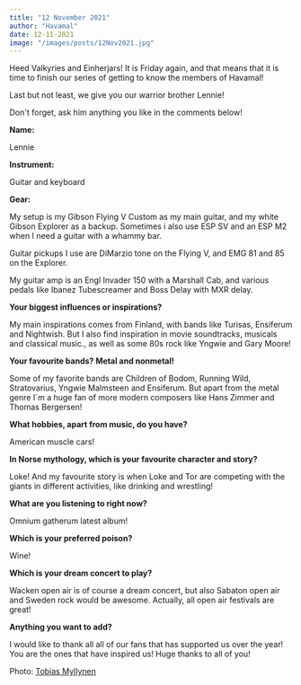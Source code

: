 ```yaml
---
title: "12 November 2021"
author: "Havamal"
date: 12-11-2021
image: "/images/posts/12Nov2021.jpg"
---
```


Heed Valkyries and Einherjars! It is Friday again, and that means that it is time to finish our series of getting to know the members of Havamal!

Last but not least, we give you our warrior brother Lennie!

Don't forget, ask him anything you like in the comments below!

**Name:**

Lennie

**Instrument:**

Guitar and keyboard

**Gear:**

My setup is my Gibson Flying V Custom as my main guitar, and my white Gibson Explorer as a backup. Sometimes i also use ESP SV and an ESP M2 when I need a guitar with a whammy bar.

Guitar pickups I use are DiMarzio tone on the Flying V, and EMG 81 and 85 on the Explorer.

My guitar amp is an Engl Invader 150 with a Marshall Cab, and various pedals like Ibanez Tubescreamer and Boss Delay with MXR delay.

**Your biggest influences or inspirations?**

My main inspirations comes from Finland, with bands like Turisas, Ensiferum and Nightwish. But I also find inspiration in movie soundtracks, musicals and classical music., as well as some 80s rock like Yngwie and Gary Moore!

**Your favourite bands? Metal and nonmetal!**

Some of my favorite bands are Children of Bodom, Running Wild, Stratovarius, Yngwie Malmsteen and Ensiferum. But apart from the metal genre I´m a huge fan of more modern composers like Hans Zimmer and Thomas Bergersen!

**What hobbies, apart from music, do you have?**

American muscle cars!

**In Norse mythology, which is your favourite character and story?**

Loke! And my favourite story is when Loke and Tor are competing with the giants in different activities, like drinking and wrestling!

**What are you listening to right now?**

Omnium gatherum latest album!

**Which is your preferred poison?**

Wine!

**Which is your dream concert to play?**

Wacken open air is of course a dream concert, but also Sabaton open air and Sweden rock would be awesome. Actually, all open air festivals are great!

**Anything you want to add?**

I would like to thank all all of our fans that has supported us over the year! You are the ones that have inspired us! Huge thanks to all of you!

Photo: [Tobias Myllynen](https://www.facebook.com/tobias.myllynen/)